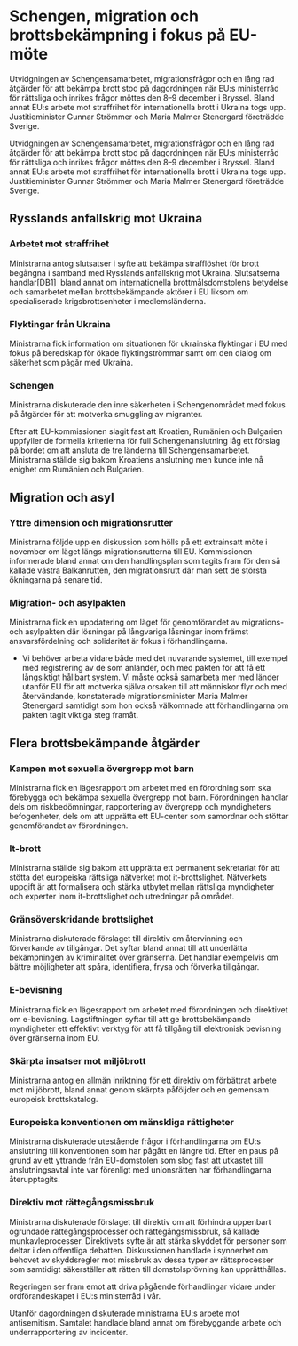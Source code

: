 # Schengen, migration och brottsbekämpning i fokus på EU-möte

Utvidgningen av Schengensamarbetet, migrationsfrågor och en lång rad åtgärder för att bekämpa brott stod på dagordningen när EU:s ministerråd för rättsliga och inrikes frågor möttes den 8–9 december i Bryssel. Bland annat EU:s arbete mot straffrihet för internationella brott i Ukraina togs upp. Justitieminister Gunnar Strömmer och Maria Malmer Stenergard företrädde Sverige.

Utvidgningen av Schengensamarbetet, migrationsfrågor och en lång rad åtgärder för att bekämpa brott stod på dagordningen när EU:s ministerråd för rättsliga och inrikes frågor möttes den 8–9 december i Bryssel. Bland annat EU:s arbete mot straffrihet för internationella brott i Ukraina togs upp. Justitieminister Gunnar Strömmer och Maria Malmer Stenergard företrädde Sverige.

## Rysslands anfallskrig mot Ukraina

### Arbetet mot straffrihet

Ministrarna antog slutsatser i syfte att bekämpa strafflöshet för brott begångna i samband med Rysslands anfallskrig mot Ukraina. Slutsatserna handlar[DB1]  bland annat om internationella brottmålsdomstolens betydelse och samarbetet mellan brottsbekämpande aktörer i EU liksom om specialiserade krigsbrottsenheter i medlemsländerna.

### Flyktingar från Ukraina

Ministrarna fick information om situationen för ukrainska flyktingar i EU med fokus på beredskap för ökade flyktingströmmar samt om den dialog om säkerhet som pågår med Ukraina.

### Schengen

Ministrarna diskuterade den inre säkerheten i Schengenområdet med fokus på åtgärder för att motverka smuggling av migranter.

Efter att EU-kommissionen slagit fast att Kroatien, Rumänien och Bulgarien uppfyller de formella kriterierna för full Schengenanslutning
låg ett förslag på bordet om att ansluta de tre länderna till Schengensamarbetet. Ministrarna ställde sig bakom Kroatiens anslutning men kunde inte nå enighet om Rumänien och Bulgarien.

## Migration och asyl

### Yttre dimension och migrationsrutter

Ministrarna följde upp en diskussion som hölls på ett extrainsatt möte i november om läget längs migrationsrutterna till EU. Kommissionen informerade bland annat om den handlingsplan som tagits fram för den så kallade västra Balkanrutten, den migrationsrutt där man sett de största ökningarna på senare tid.

### Migration- och asylpakten

Ministrarna fick en uppdatering om läget för genomförandet av migrations- och asylpakten där lösningar på långvariga låsningar inom främst ansvarsfördelning och solidaritet är fokus i förhandlingarna.

- Vi behöver arbeta vidare både med det nuvarande systemet, till exempel med registrering av de som anländer, och med pakten för att få ett långsiktigt hållbart system. Vi måste också samarbeta mer med länder utanför EU för att motverka själva orsaken till att människor flyr och med återvändande, konstaterade migrationsminister Maria Malmer Stenergard samtidigt som hon också välkomnade att förhandlingarna om pakten tagit viktiga steg framåt.

## Flera brottsbekämpande åtgärder

### Kampen mot sexuella övergrepp mot barn

Ministrarna fick en lägesrapport om arbetet med en förordning som ska förebygga och bekämpa sexuella övergrepp mot barn. Förordningen handlar dels om riskbedömningar, rapportering av övergrepp och myndigheters befogenheter, dels om att upprätta ett EU-center som samordnar och stöttar genomförandet av förordningen.

### It-brott

Ministrarna ställde sig bakom att upprätta ett permanent sekretariat för att stötta det europeiska rättsliga nätverket mot it-brottslighet. Nätverkets uppgift är att formalisera och stärka utbytet mellan rättsliga myndigheter och experter inom it-brottslighet och utredningar på området.

### Gränsöverskridande brottslighet

Ministrarna diskuterade förslaget till direktiv om återvinning och förverkande av tillgångar. Det syftar bland annat till att underlätta bekämpningen av kriminalitet över gränserna. Det handlar exempelvis om bättre möjligheter att spåra, identifiera, frysa och förverka tillgångar.

### E-bevisning

Ministrarna fick en lägesrapport om arbetet med förordningen och direktivet om e-bevisning. Lagstiftningen syftar till att ge brottsbekämpande myndigheter ett effektivt verktyg för att få tillgång till elektronisk bevisning över gränserna inom EU.

### Skärpta insatser mot miljöbrott

Ministrarna antog en allmän inriktning för ett direktiv om förbättrat arbete mot miljöbrott, bland annat genom skärpta påföljder och en gemensam europeisk brottskatalog.

### Europeiska konventionen om mänskliga rättigheter

Ministrarna diskuterade utestående frågor i förhandlingarna om EU:s anslutning till konventionen som har pågått en längre tid. Efter en paus på grund av ett yttrande från EU-domstolen som slog fast att utkastet till anslutningsavtal inte var förenligt med unionsrätten har förhandlingarna återupptagits.

### Direktiv mot rättegångsmissbruk

Ministrarna diskuterade förslaget till direktiv om att förhindra uppenbart ogrundade rättegångsprocesser och rättegångsmissbruk, så kallade munkavleprocesser. Direktivets syfte är att stärka skyddet för personer som deltar i den offentliga debatten. Diskussionen handlade i synnerhet om behovet av skyddsregler mot missbruk av dessa typer av rättsprocesser som samtidigt säkerställer att rätten till domstolsprövning kan upprätthållas.

Regeringen ser fram emot att driva pågående förhandlingar vidare under ordförandeskapet i EU:s ministerråd i vår.

Utanför dagordningen diskuterade ministrarna EU:s arbete mot antisemitism. Samtalet handlade bland annat om förebyggande arbete och underrapportering av incidenter.
